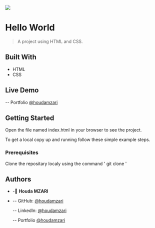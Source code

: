 ![](https://img.shields.io/badge/Microverse-blueviolet)

# Hello World

> A project using HTML and CSS.

## Built With

- HTML
- CSS

## Live Demo

-- Portfolio [@houdamzari](https://houdamzari.github.io/Portfolio-Website/)

## Getting Started

Open the file named index.html in your browser to see the project.

To get a local copy up and running follow these simple example steps.

### Prerequisites

Clone the repositary localy using the command ' git clone '

## Authors

- -👤 **Houda MZARI**

- -- GitHub: [@houdamzari](https://github.com/houdamzari)

  -- LinkedIn: [@houdamzari](https://www.linkedin.com/in/houda-mzari-2304401b1/)

  -- Portfolio [@houdamzari](https://houdamzari.github.io/Portfolio-Website/)

